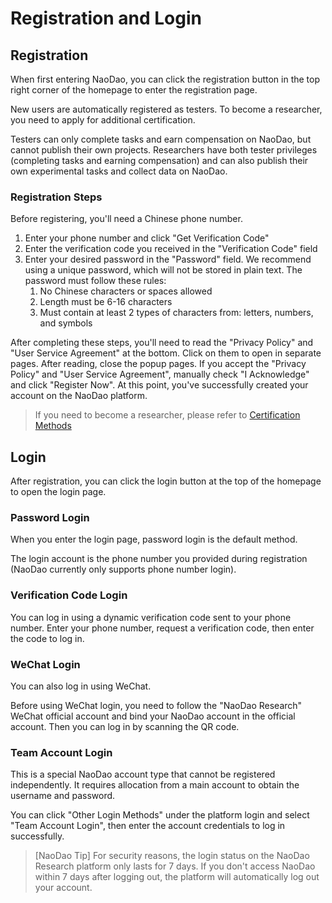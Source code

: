 # Registration and Login <!-- {docsify-ignore-all} -->

## Registration

When first entering NaoDao, you can click the registration button in the top right corner of the homepage to enter the registration page.

New users are automatically registered as testers. To become a researcher, you need to apply for additional certification.

Testers can only complete tasks and earn compensation on NaoDao, but cannot publish their own projects. Researchers have both tester privileges (completing tasks and earning compensation) and can also publish their own experimental tasks and collect data on NaoDao.

### Registration Steps

Before registering, you'll need a Chinese phone number.

1. Enter your phone number and click "Get Verification Code"
2. Enter the verification code you received in the "Verification Code" field
3. Enter your desired password in the "Password" field. We recommend using a unique password, which will not be stored in plain text. The password must follow these rules:
   1. No Chinese characters or spaces allowed
   2. Length must be 6-16 characters
   3. Must contain at least 2 types of characters from: letters, numbers, and symbols

After completing these steps, you'll need to read the "Privacy Policy" and "User Service Agreement" at the bottom. Click on them to open in separate pages. After reading, close the popup pages. If you accept the "Privacy Policy" and "User Service Agreement", manually check "I Acknowledge" and click "Register Now". At this point, you've successfully created your account on the NaoDao platform.

> If you need to become a researcher, please refer to [Certification Methods](/2-researcher-manual/4-personal.md#个人资料)

## Login

After registration, you can click the login button at the top of the homepage to open the login page.

### Password Login

When you enter the login page, password login is the default method.

The login account is the phone number you provided during registration (NaoDao currently only supports phone number login).

### Verification Code Login

You can log in using a dynamic verification code sent to your phone number. Enter your phone number, request a verification code, then enter the code to log in.

### WeChat Login

You can also log in using WeChat.

Before using WeChat login, you need to follow the "NaoDao Research" WeChat official account and bind your NaoDao account in the official account. Then you can log in by scanning the QR code.

### Team Account Login

This is a special NaoDao account type that cannot be registered independently. It requires allocation from a main account to obtain the username and password.

You can click "Other Login Methods" under the platform login and select "Team Account Login", then enter the account credentials to log in successfully.

> [NaoDao Tip] For security reasons, the login status on the NaoDao Research platform only lasts for 7 days. If you don't access NaoDao within 7 days after logging out, the platform will automatically log out your account.
